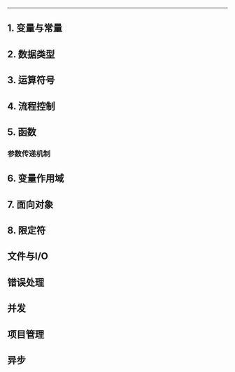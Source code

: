 ---

## 1. 变量与常量

## 2. 数据类型

## 3. 运算符号

## 4. 流程控制

## 5. 函数

### 参数传递机制

## 6. 变量作用域

## 7. 面向对象

## 8. 限定符


## 文件与I/O

## 错误处理


## 并发

## 项目管理

## 异步


